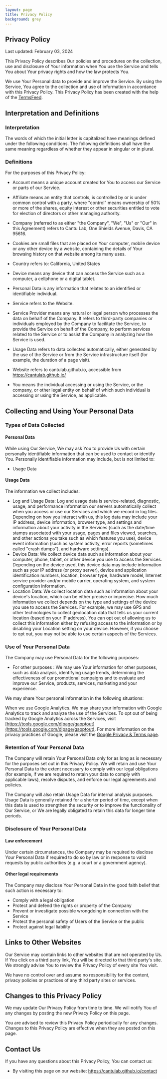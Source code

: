 ```yaml
---
layout: page
title: Privacy Policy
background: grey
---
```


<div class="col-lg-12 text-center">
	<h2 class="section-heading text-uppercase">Privacy Policy</h2>
</div>

Last updated: February 03, 2024

This Privacy Policy describes Our policies and procedures on the collection, use and disclosure of Your information when You use the Service and tells You about Your privacy rights and how the law protects You.

We use Your Personal data to provide and improve the Service. By using the Service, You agree to the collection and use of information in accordance with this Privacy Policy. This Privacy Policy has been created with the help of the [TermsFeed](https://www.termsfeed.com).

## Interpretation and Definitions  
### Interpretation  

The words of which the initial letter is capitalized have meanings defined under the following conditions. The following definitions shall have the same meaning regardless of whether they appear in singular or in plural.

### Definitions  

For the purposes of this Privacy Policy:

  * Account means a unique account created for You to access our Service or parts of our Service.

  * Affiliate means an entity that controls, is controlled by or is under common control with a party, where "control" means ownership of 50% or more of the shares, equity interest or other securities entitled to vote for election of directors or other managing authority.

  * Company (referred to as either "the Company", "We", "Us" or "Our" in this Agreement) refers to Cantu Lab, One Shields Avenue, Davis, CA 95616.

  * Cookies are small files that are placed on Your computer, mobile device or any other device by a website, containing the details of Your browsing history on that website among its many uses.

  * Country refers to: California, United States

  * Device means any device that can access the Service such as a computer, a cellphone or a digital tablet.

  * Personal Data is any information that relates to an identified or identifiable individual.

  * Service refers to the Website.

  * Service Provider means any natural or legal person who processes the data on behalf of the Company. It refers to third-party companies or individuals employed by the Company to facilitate the Service, to provide the Service on behalf of the Company, to perform services related to the Service or to assist the Company in analyzing how the Service is used.

  * Usage Data refers to data collected automatically, either generated by the use of the Service or from the Service infrastructure itself (for example, the duration of a page visit).

  * Website refers to cantulab.github.io, accessible from <https://cantulab.github.io/>

  * You means the individual accessing or using the Service, or the company, or other legal entity on behalf of which such individual is accessing or using the Service, as applicable.


## Collecting and Using Your Personal Data  
### Types of Data Collected  

#### Personal Data  

While using Our Service, We may ask You to provide Us with certain personally
identifiable information that can be used to contact or identify You.
Personally identifiable information may include, but is not limited to:

  * Usage Data

#### Usage Data  

The information we collect includes:
  * Log and Usage Data: Log and usage data is service-related, diagnostic, usage, and performance information our servers automatically collect when you access or use our Services and which we record in log files. Depending on how you interact with us, this log data may include your IP address, device information, browser type, and settings and information about your activity in the Services (such as the date/time stamps associated with your usage, pages and files viewed, searches, and other actions you take such as which features you use), device event information (such as system activity, error reports (sometimes called "crash dumps"), and hardware settings).
  * Device Data: We collect device data such as information about your computer, phone, tablet, or other device you use to access the Services. Depending on the device used, this device data may include information such as your IP address (or proxy server), device and application identification numbers, location, browser type, hardware model, Internet service provider and/or mobile carrier, operating system, and system configuration information.
  * Location Data: We collect location data such as information about your device's location, which can be either precise or imprecise. How much information we collect depends on the type and settings of the device you use to access the Services. For example, we may use GPS and other technologies to collect geolocation data that tells us your current location (based on your IP address). You can opt out of allowing us to collect this information either by refusing access to the information or by disabling your Location setting on your device. However, if you choose to opt out, you may not be able to use certain aspects of the Services.

### Use of Your Personal Data  

The Company may use Personal Data for the following purposes:

  * For other purposes : We may use Your information for other purposes, such
    as data analysis, identifying usage trends, determining the effectiveness
    of our promotional campaigns and to evaluate and improve our Service,
    products, services, marketing and your experience.


We may share Your personal information in the following situations:

When we use Google Analytics. We may share your information with Google Analytics to track and analyze the use of the Services. To opt out of being tracked by Google Analytics across the Services, visit [https://tools.google.com/dlpage/gaoptout](https://tools.google.com/dlpage/gaoptout). For more information on the privacy practices of Google, please visit the [Google Privacy & Terms page](https://policies.google.com/privacy).

### Retention of Your Personal Data  

The Company will retain Your Personal Data only for as long as is necessary
for the purposes set out in this Privacy Policy. We will retain and use Your
Personal Data to the extent necessary to comply with our legal obligations
(for example, if we are required to retain your data to comply with applicable
laws), resolve disputes, and enforce our legal agreements and policies.

The Company will also retain Usage Data for internal analysis purposes. Usage
Data is generally retained for a shorter period of time, except when this data
is used to strengthen the security or to improve the functionality of Our
Service, or We are legally obligated to retain this data for longer time
periods.

### Disclosure of Your Personal Data  

#### Law enforcement  

Under certain circumstances, the Company may be required to disclose Your
Personal Data if required to do so by law or in response to valid requests by
public authorities (e.g. a court or a government agency).

#### Other legal requirements  

The Company may disclose Your Personal Data in the good faith belief that such
action is necessary to:

  * Comply with a legal obligation
  * Protect and defend the rights or property of the Company
  * Prevent or investigate possible wrongdoing in connection with the Service
  * Protect the personal safety of Users of the Service or the public
  * Protect against legal liability

## Links to Other Websites  

Our Service may contain links to other websites that are not operated by Us.
If You click on a third party link, You will be directed to that third party's
site. We strongly advise You to review the Privacy Policy of every site You
visit.

We have no control over and assume no responsibility for the content, privacy
policies or practices of any third party sites or services.

## Changes to this Privacy Policy  

We may update Our Privacy Policy from time to time. We will notify You of any
changes by posting the new Privacy Policy on this page.

You are advised to review this Privacy Policy periodically for any changes.
Changes to this Privacy Policy are effective when they are posted on this
page.

## Contact Us  

If you have any questions about this Privacy Policy, You can contact us:

  * By visiting this page on our website: <https://cantulab.github.io/contact>


